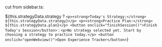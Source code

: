 cut from sidebar.ts:

${this.strategyData.strategy ? `
            <p><strong>Today's Strategy:</strong> ${this.strategyData.strategy}</p>
            <p><strong>Practice Plan:</strong> ${this.strategyData.plan}</p>
            <button onclick="finishSession()">Finish Today's Session</button>
        ` : `
            <p>No strategy selected yet. Start by choosing a strategy to practice today.</p>
            <button onclick="openWebview()">Open Experience Tracker</button>
        `}